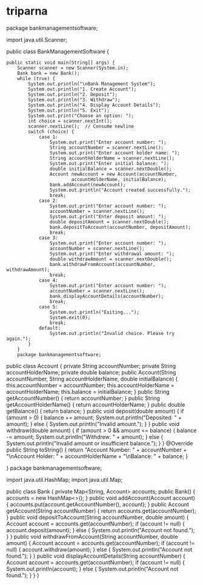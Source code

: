 # triparna
package bankmanagementsoftware;

import java.util.Scanner;

public class BankManagementSoftware {

    public static void main(String[] args) {
        Scanner scanner = new Scanner(System.in);
        Bank bank = new Bank();
        while (true) {
            System.out.println("\nBank Management System");
            System.out.println("1. Create Account");
            System.out.println("2. Deposit");
            System.out.println("3. Withdraw");
            System.out.println("4. Display Account Details");
            System.out.println("5. Exit");
            System.out.print("Choose an option: ");
            int choice = scanner.nextInt();
            scanner.nextLine();  // Consume newline
            switch (choice) {
                case 1:
                    System.out.print("Enter account number: ");
                    String accountNumber = scanner.nextLine();
                    System.out.print("Enter account holder name: ");
                    String accountHolderName = scanner.nextLine();
                    System.out.print("Enter initial balance: ");
                    double initialBalance = scanner.nextDouble();
                    Account newAccount = new Account(accountNumber, 
                            accountHolderName, initialBalance);
                    bank.addAccount(newAccount);
                    System.out.println("Account created successfully.");
                    break;
                case 2:
                    System.out.print("Enter account number: ");
                    accountNumber = scanner.nextLine();
                    System.out.print("Enter deposit amount: ");
                    double depositAmount = scanner.nextDouble();
                    bank.depositToAccount(accountNumber, depositAmount);
                    break;
                case 3:
                    System.out.print("Enter account number: ");
                    accountNumber = scanner.nextLine();
                    System.out.print("Enter withdrawal amount: ");
                    double withdrawAmount = scanner.nextDouble();
                    bank.withdrawFromAccount(accountNumber, withdrawAmount);
                    break;
                case 4:
                    System.out.print("Enter account number: ");
                    accountNumber = scanner.nextLine();
                    bank.displayAccountDetails(accountNumber);
                    break;
                case 5:
                    System.out.println("Exiting...");
                    System.exit(0);
                    break;
                default:
                    System.out.println("Invalid choice. Please try again.");
            }
        }
        package bankmanagementsoftware;

public class Account {
    private String accountNumber;
    private String accountHolderName;
    private double balance;
    public Account(String accountNumber, String accountHolderName, 
            double initialBalance) {
        this.accountNumber = accountNumber;
        this.accountHolderName = accountHolderName;
        this.balance = initialBalance;
    }
    public String getAccountNumber() {
        return accountNumber;
    }
    public String getAccountHolderName() {
        return accountHolderName;
    }
    public double getBalance() {
        return balance;
    }
    public void deposit(double amount) {
        if (amount > 0) {
            balance += amount;
            System.out.println("Deposited: " + amount);
        } else {
            System.out.println("Invalid amount.");
        }
    }
    public void withdraw(double amount) {
        if (amount > 0 && amount <= balance) {
            balance -= amount;
            System.out.println("Withdrew: " + amount);
        } else {
            System.out.println("Invalid amount or insufficient balance.");
        }
    }
    @Override
    public String toString() {
        return "Account Number: " + accountNumber + "\nAccount Holder: " 
                + accountHolderName + "\nBalance: " + balance;
    }

}
package bankmanagementsoftware;

import java.util.HashMap;
import java.util.Map;

public class Bank {
    private Map<String, Account> accounts;
    public Bank() {
        accounts = new HashMap<>();
    }
    public void addAccount(Account account) {
        accounts.put(account.getAccountNumber(), account);
    }
    public Account getAccount(String accountNumber) {
        return accounts.get(accountNumber);
    }
    public void depositToAccount(String accountNumber, double amount) {
        Account account = accounts.get(accountNumber);
        if (account != null) {
            account.deposit(amount);
        } else {
            System.out.println("Account not found.");
        }
    }
    public void withdrawFromAccount(String accountNumber, double amount) {
        Account account = accounts.get(accountNumber);
        if (account != null) {
            account.withdraw(amount);
        } else {
            System.out.println("Account not found.");
        }
    }
    public void displayAccountDetails(String accountNumber) {
        Account account = accounts.get(accountNumber);
        if (account != null) {
            System.out.println(account);
        } else {
            System.out.println("Account not found.");
        }
    }
}
